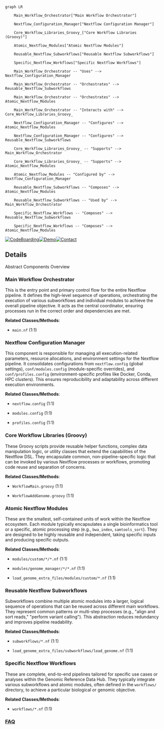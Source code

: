 ```mermaid

graph LR

    Main_Workflow_Orchestrator["Main Workflow Orchestrator"]

    Nextflow_Configuration_Manager["Nextflow Configuration Manager"]

    Core_Workflow_Libraries_Groovy_["Core Workflow Libraries (Groovy)"]

    Atomic_Nextflow_Modules["Atomic Nextflow Modules"]

    Reusable_Nextflow_Subworkflows["Reusable Nextflow Subworkflows"]

    Specific_Nextflow_Workflows["Specific Nextflow Workflows"]

    Main_Workflow_Orchestrator -- "Uses" --> Nextflow_Configuration_Manager

    Main_Workflow_Orchestrator -- "Orchestrates" --> Reusable_Nextflow_Subworkflows

    Main_Workflow_Orchestrator -- "Orchestrates" --> Atomic_Nextflow_Modules

    Main_Workflow_Orchestrator -- "Interacts with" --> Core_Workflow_Libraries_Groovy_

    Nextflow_Configuration_Manager -- "Configures" --> Atomic_Nextflow_Modules

    Nextflow_Configuration_Manager -- "Configures" --> Reusable_Nextflow_Subworkflows

    Core_Workflow_Libraries_Groovy_ -- "Supports" --> Main_Workflow_Orchestrator

    Core_Workflow_Libraries_Groovy_ -- "Supports" --> Atomic_Nextflow_Modules

    Atomic_Nextflow_Modules -- "Configured by" --> Nextflow_Configuration_Manager

    Reusable_Nextflow_Subworkflows -- "Composes" --> Atomic_Nextflow_Modules

    Reusable_Nextflow_Subworkflows -- "Used by" --> Main_Workflow_Orchestrator

    Specific_Nextflow_Workflows -- "Composes" --> Reusable_Nextflow_Subworkflows

    Specific_Nextflow_Workflows -- "Composes" --> Atomic_Nextflow_Modules

```



[![CodeBoarding](https://img.shields.io/badge/Generated%20by-CodeBoarding-9cf?style=flat-square)](https://github.com/CodeBoarding/GeneratedOnBoardings)[![Demo](https://img.shields.io/badge/Try%20our-Demo-blue?style=flat-square)](https://www.codeboarding.org/demo)[![Contact](https://img.shields.io/badge/Contact%20us%20-%20contact@codeboarding.org-lightgrey?style=flat-square)](mailto:contact@codeboarding.org)



## Details



Abstract Components Overview



### Main Workflow Orchestrator

This is the entry point and primary control flow for the entire Nextflow pipeline. It defines the high-level sequence of operations, orchestrating the execution of various subworkflows and individual modules to achieve the overall pipeline objective. It acts as the central coordinator, ensuring processes run in the correct order and dependencies are met.





**Related Classes/Methods**:



- `main.nf` (1:1)





### Nextflow Configuration Manager

This component is responsible for managing all execution-related parameters, resource allocations, and environment settings for the Nextflow pipeline. It consolidates configurations from `nextflow.config` (global settings), `conf/modules.config` (module-specific overrides), and `conf/profiles.config` (environment-specific profiles like Docker, Conda, HPC clusters). This ensures reproducibility and adaptability across different execution environments.





**Related Classes/Methods**:



- `nextflow.config` (1:1)

- `modules.config` (1:1)

- `profiles.config` (1:1)





### Core Workflow Libraries (Groovy)

These Groovy scripts provide reusable helper functions, complex data manipulation logic, or utility classes that extend the capabilities of the Nextflow DSL. They encapsulate common, non-pipeline-specific logic that can be invoked by various Nextflow processes or workflows, promoting code reuse and separation of concerns.





**Related Classes/Methods**:



- `WorkflowMain.groovy` (1:1)

- `WorkflowAddGenome.groovy` (1:1)





### Atomic Nextflow Modules

These are the smallest, self-contained units of work within the Nextflow ecosystem. Each module typically encapsulates a single bioinformatics tool or a specific, atomic processing step (e.g., `bwa_index`, `samtools_sort`). They are designed to be highly reusable and independent, taking specific inputs and producing specific outputs.





**Related Classes/Methods**:



- `modules/custom/*/*.nf` (1:1)

- `modules/genome_manager/*/*.nf` (1:1)

- `load_genome_extra_files/modules/custom/*.nf` (1:1)





### Reusable Nextflow Subworkflows

Subworkflows combine multiple atomic modules into a larger, logical sequence of operations that can be reused across different main workflows. They represent common patterns or multi-step processes (e.g., "align and sort reads," "perform variant calling"). This abstraction reduces redundancy and improves pipeline readability.





**Related Classes/Methods**:



- `subworkflows/*.nf` (1:1)

- `load_genome_extra_files/subworkflows/load_genome.nf` (1:1)





### Specific Nextflow Workflows

These are complete, end-to-end pipelines tailored for specific use cases or analyses within the Genomic Reference Data Hub. They typically integrate various subworkflows and atomic modules, often defined in the `workflows/` directory, to achieve a particular biological or genomic objective.





**Related Classes/Methods**:



- `workflows/*.nf` (1:1)









### [FAQ](https://github.com/CodeBoarding/GeneratedOnBoardings/tree/main?tab=readme-ov-file#faq)
